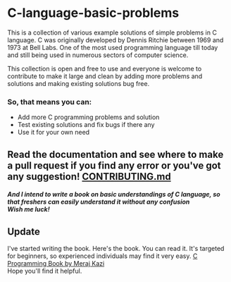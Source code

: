 <h1>C-language-basic-problems</h1>

<p>This is a collection of various example solutions of simple problems in C language. C was originally developed by Dennis Ritchie between 1969 and 1973 at Bell Labs. One of the most used programming language till today and still being used in numerous sectors of computer science.</p>
<p>This collection is open and free to use and everyone is welcome to contribute to make it large and clean by adding more problems and solutions and making existing solutions bug free. </p>

<h3>So, that means you can: </h3>

<ul>
  <li>Add more C programming problems and solution</li>
  <li>Test existing solutions and fix bugs if there any</li>
  <li>Use it for your own need</li>
</ul>

## Read the documentation and see where to make a pull request if you find any error or you've got any suggestion! [CONTRIBUTING.md](https://github.com/Meraj-Kazi/C-language-basic-problems/blob/master/CONTRIBUTING.md)

<h4><i>And I intend to write a book on basic understandings of C language, so that freshers can easily understand it without any confusion <br>
Wish me luck!</i></h4>

## Update
I've started writing the book. Here's the book. You can read it. It's targeted for beginners, so experienced individuals may find it very easy.
[C Programming Book by Meraj Kazi](https://github.com/Meraj-Kazi/C-programming-book) <br>
Hope you'll find it helpful.
